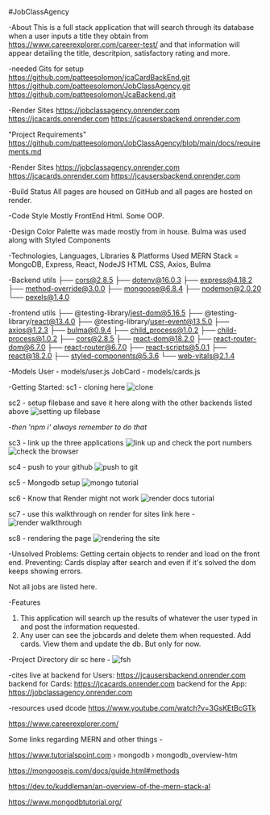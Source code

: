 #JobClassAgency

-About
This is a full stack application that will search through its database when a user inputs a title they obtain from 
https://www.careerexplorer.com/career-test/
and that information will appear detailing the title, descritpion, satisfactory rating and more.

-needed Gits for setup
https://github.com/patteesolomon/jcaCardBackEnd.git
https://github.com/patteesolomon/JobClassAgency.git
https://github.com/patteesolomon/JcaBackend.git

-Render Sites
https://jobclassagency.onrender.com
https://jcacards.onrender.com
https://jcausersbackend.onrender.com

"Project Requirements"
https://github.com/patteesolomon/JobClassAgency/blob/main/docs/requirements.md

-Render Sites
https://jobclassagency.onrender.com
https://jcacards.onrender.com
https://jcausersbackend.onrender.com

-Build Status
All pages are housed on GitHub and 
all pages are hosted on render.

-Code Style
Mostly FrontEnd Html. Some OOP.

-Design
Color Palette was made mostly from in house.
Bulma was used along with 
Styled Components

-Technologies, Languages, Libraries & Platforms Used
MERN Stack = MongoDB, Express, React, NodeJS HTML CSS,
Axios, Bulma

-Backend utils
├── cors@2.8.5
├── dotenv@16.0.3
├── express@4.18.2
├── method-override@3.0.0
├── mongoose@6.8.4
├── nodemon@2.0.20
└── pexels@1.4.0

-frontend utils
├── @testing-library/jest-dom@5.16.5
├── @testing-library/react@13.4.0
├── @testing-library/user-event@13.5.0
├── axios@1.2.3
├── bulma@0.9.4
├── child_process@1.0.2
├── child-process@1.0.2
├── cors@2.8.5
├── react-dom@18.2.0
├── react-router-dom@6.7.0
├── react-router@6.7.0
├── react-scripts@5.0.1
├── react@18.2.0
├── styled-components@5.3.6
└── web-vitals@2.1.4

-Models
User - models/user.js
JobCard - models/cards.js

-Getting Started: 
sc1 - cloning here
![clone](https://user-images.githubusercontent.com/113143898/214758510-2f726ae1-7b6a-40da-9a8d-d62eae445460.PNG)

sc2 - setup filebase and save it here along with the other backends listed above
![setting up filebase](https://user-images.githubusercontent.com/113143898/214758514-a64f08d0-cd98-48d1-86bb-437a704014be.PNG)

-*then 'npm i' always remember to do that*

sc3 - link up the three applications
![link up and check the port numbers](https://user-images.githubusercontent.com/113143898/214758817-f1082f29-5ba5-4773-bf1c-e638670d44c0.PNG)
![check the browser](https://user-images.githubusercontent.com/113143898/214758823-7fe1fdf4-ea03-4911-bcca-d4d1facc8319.PNG)

sc4 - push to your github
![push to git](https://user-images.githubusercontent.com/113143898/214758839-109b4215-aff4-41b9-a487-3f3c5dec0d28.PNG)

sc5 - Mongodb setup
![mongo tutorial](https://user-images.githubusercontent.com/113143898/214758858-05eda02e-c7dd-42bc-94d4-8ffaa0c2b9bb.PNG)

sc6 - Know that Render might not work
![render docs tutorial](https://user-images.githubusercontent.com/113143898/214758876-d456fbec-9f74-4d26-8268-73d80eab1ec4.PNG)

sc7 - use this walkthrough on render for sites
link here - ![render walkthrough](https://user-images.githubusercontent.com/113143898/214758900-0c8f31da-177d-4b80-8752-4d6a5433547d.PNG)

sc8 - rendering the page
![rendering the site](https://user-images.githubusercontent.com/113143898/214758914-507d189b-a669-4d8f-a1c7-ebff0a2cdfe9.PNG)

-Unsolved Problems:
Getting certain objects to render and load on the front end.
 Preventing:
Cards display after search and even if it's 
solved the dom keeps showing errors.

Not all jobs are listed here.

-Features
1. This application will search up the results 
of whatever the user typed in and post the information
requested.
2. Any user can see the jobcards and delete them when requested. Add cards. View them and update the db. But only for now.

-Project Directory
dir sc here - 
![fsh](https://user-images.githubusercontent.com/113143898/214759197-d4218130-a151-430e-a851-0226c1ecb6c3.PNG)

-cites live at
backend for Users:
https://jcausersbackend.onrender.com
backend for Cards:
https://jcacards.onrender.com
backend for the App:
https://jobclassagency.onrender.com

-resources used
dcode
https://www.youtube.com/watch?v=3GsKEtBcGTk

https://www.careerexplorer.com/

Some links regarding MERN and other things - 

https://www.tutorialspoint.com › mongodb › mongodb_overview-htm

https://mongoosejs.com/docs/guide.html#methods

https://dev.to/kuddleman/an-overview-of-the-mern-stack-al

https://www.mongodbtutorial.org/
